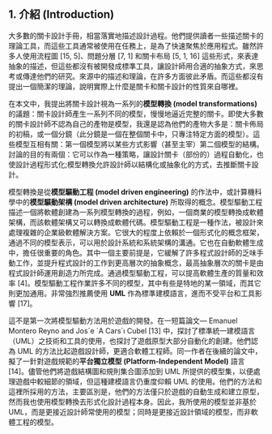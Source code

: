 ## 1. 介紹 (Introduction)

大多數的關卡設計手冊，相當落實地描述設計過程。他們提供讀者一些描述關卡的理論工具，而這些工具通常被使用在任務上，是為了快速聚焦於應用程式。雖然許多人使用流程圖 [15, 5]、問題分層 [7, 1] 和關卡布局 [5, 1, 16] 這些形式，來表達抽象的描述，但這些都沒有被開發成標準工具，讓設計師用合適的抽象方式，來思考或傳達他們的研究。來源中的描述和理論，在許多方面彼此矛盾。而這些都沒有提出一個簡潔的理論，說明實際上什麼是關卡和關卡設計的性質來自哪裡。

在本文中，我提出將關卡設計視為一系列的**模型轉換 (model transformations)** 的議題：關卡設計師產生一系列不同的模型，慢慢地逼近完整的關卡。即使大多數的關卡設計師不認為自己的產物是模型，我還是認為他們的產物大多是：關卡佈局的初稿，或一個分鏡（此分鏡是一個在整個關卡中，只專注特定方面的模型）。這些模型互相有關：第一個模型將以某些方式影響（甚至主宰）第二個模型的結構。討論的目的有兩個：它可以作為一種策略，讓設計關卡（部份的）過程自動化，也使設計過程形式化;模型轉換允許設計師以結構化或抽象化的方式，去推斷關卡設計。

模型轉換是從**模型驅動工程 (model driven engineering)** 的作法中，或計算機科學中的**模型驅動架構 (model driven architecture)** 所取得的概念。模型驅動工程描述一個將軟體創建為一系列模型轉換的過程，例如，一個商業的模型轉換成軟體架構，而該軟體架構又可以轉換成軟體代碼。模型驅動工程是一種作法，被設計來處理複雜的企業級軟體解決方案。它很大的程度上依賴於一個形式化的概念框架，通過不同的模型表示，可以用於設計系統和系統架構的溝通。它也在自動軟體生成中，擔任很重要的角色。其中一個主要前提是，它緩解了許多程式設計師的乏味手動工作，並提升程式設計的工作到更高層次的抽象概念，最高抽象層次的關卡是由程式設計師運用創造力所完成。通過模型驅動工程，可以提高軟體生產的質量和效率 [4]。模型驅動工程作業許多不同的模型，其中有些是特地的某一領域，而其它則更加通用。非常強烈推薦使用 **UML** 作為標準建模語言，進而不受平台和工具影響 [17]。

這不是第一次將模型驅動方法用於遊戲的開發。在一短篇論文— Emanuel Montero Reyno and Jos´e ´A Cars´ı Cubel [13] 中，探討了標準統一建模語言（UML）之技術和工具的使用，也探討了遊戲原型大部分自動化的創建。他們認為 UML 的方法比起遊戲設計師，更適合軟體工程師。同一作者在後續的論文中，擬了一針對遊戲規範的**平台獨立模型 (Platform-Independent Model)** 語言 [14]。儘管他們將遊戲結構圖和規則集合圖添加到 UML 所提供的模型集，以便處理遊戲中較細節的領域，但這種建模語言仍重度仰賴 UML 的使用。他們的方法和這裡所採用的方法，主要區別是，他們的方法僅只於遊戲的自動生成和建立原型，然而我也使用模型轉換去形式化設計過程本身。因此，我所使用的模型並非基於 UML，而是更接近設計師常使用的模型；同時是更接近設計領域的模型，而非軟體工程的模型。
